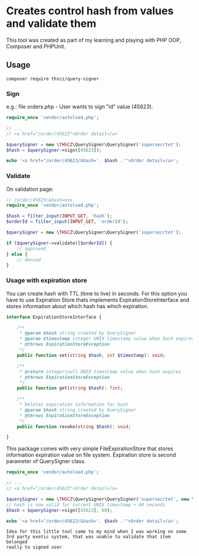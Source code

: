 # Creates control hash from values and validate them

This tool was created as part of my learning and playing with 
PHP OOP, Composer and PHPUnit.

## Usage

```
composer require thscz/query-signer
```

### Sign

e.g.: file orders.php - User wants to sign "id" value (45623).


```php
require_once 'vendor/autoload.php';

// ...
// <a href="/order/45623">Order detail</a>

$querySigner = new \THSCZ\QuerySigner\QuerySigner('supersecrtet');
$hash = $querySigner->sign([45623]);

echo '<a href="/order/45623/&hash='. $hash .'">Order detail</a>';
```
### Validate

On validation page:
```php
// /order/45623/&hash=xxx
require_once 'vendor/autoload.php';

$hash = filter_input(INPUT_GET, 'hash');
$orderId = filter_input(INPUT_GET, 'orderId');

$querySigner = new \THSCZ\QuerySigner\QuerySigner('supersecrtet');

if ($querySigner->validate([$orderId]) {
    // approved
} else {
    // denied
}
```

### Usage with expiration store
You can create hash with TTL (time to live) in seconds. For this option you have to use Expiration Store thats implements ExpirationStoreInterface and stores information about which hash has which expiration.

```php
interface ExpirationStoreInterface {

	/**
	 * @param $hash string created by QuerySigner
	 * @param $timestamp integer UNIX timestamp value when hash expires
	 * @throws ExpirationStoreException
	 */
	public function set(string $hash, int $timestamp): void;

	/**
	 * @return integer|null UNIX timestamp value when hash expires
	 * @throws ExpirationStoreException
	 */
	public function get(string $hash): ?int;

	/**
	 * Deletes expiration information for hash
	 * @param $hash string created by QuerySigner
	 * @throws ExpirationStoreException
	 */
	public function revoke(string $hash): void;

}
 ```
This package comes with very simple FileExpirationStore that stores information expiration value on file system. Expiration store is second
parameter of QuerySigner class.

```php
require_once 'vendor/autoload.php';

// ...
// <a href="/order/45623">Order detail</a>

$querySigner = new \THSCZ\QuerySigner\QuerySigner('supersecrtet', new \THSCZ\QuerySigner\Store\FileExpirationStore(__DIR__ . '/var/signs'));
// hash is now valid for current UNIX timestamp + 60 seconds
$hash = $querySigner->sign([45623], 60);

echo '<a href="/order/45623/&hash='. $hash .'">Order detail</a>';
```
```
Idea for this little tool came to my mind when I was working on some 
3rd party exotic system, that was unable to validate that item belonged
really to signed user
```


